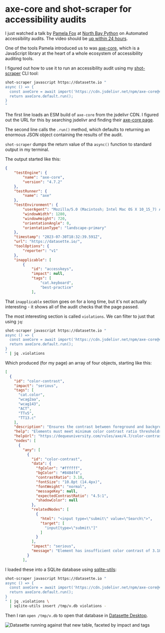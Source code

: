 # axe-core and shot-scraper for accessibility audits

I just watched a talk by [Pamela Fox](https://www.pamelafox.org/) at [North Bay Python](https://2023.northbaypython.org/) on Automated accessibility audits. The video should be [up within 24 hours](https://www.youtube.com/@NorthBayPython/videos).

One of the tools Pamela introduced us to was [axe-core](https://github.com/dequelabs/axe-core), which is a JavaScript library at the heart of a whole ecosystem of accessibility auditing tools.

I figured out how to use it to run an accessibility audit using my [shot-scraper](https://shot-scraper.datasette.io/) CLI tool:

```bash
shot-scraper javascript https://datasette.io "
async () => {
  const axeCore = await import('https://cdn.jsdelivr.net/npm/axe-core@4.7.2/+esm');
  return axeCore.default.run();
}
"
```
The first line loads an ESM build of `axe-core` from the jsdelivr CDN. I figured out the URL for this by searching jsdelivr and finding their [axe-core page](https://www.jsdelivr.com/package/npm/axe-core).

The second line calls the `.run()` method, which defaults to returning an enormous JSON object containing the results of the audit.

`shot-scraper` dumps the return value of tha `async()` function to standard output in my terminal.

The output started like this:
```json
{
    "testEngine": {
        "name": "axe-core",
        "version": "4.7.2"
    },
    "testRunner": {
        "name": "axe"
    },
    "testEnvironment": {
        "userAgent": "Mozilla/5.0 (Macintosh; Intel Mac OS X 10_15_7) AppleWebKit/537.36 (KHTML, like Gecko) HeadlessChrome/115.0.5790.75 Safari/537.36",
        "windowWidth": 1280,
        "windowHeight": 720,
        "orientationAngle": 0,
        "orientationType": "landscape-primary"
    },
    "timestamp": "2023-07-30T18:32:39.591Z",
    "url": "https://datasette.io/",
    "toolOptions": {
        "reporter": "v1"
    },
    "inapplicable": [
        {
            "id": "accesskeys",
            "impact": null,
            "tags": [
                "cat.keyboard",
                "best-practice"
            ],
```
That `inapplicable` section goes on for a long time, but it's not actually interesting - it shows all of the audit checks that the page passed.

The most interesting section is called `violations`. We can filter to just that using `jq`:

```bash
shot-scraper javascript https://datasette.io "
async () => {
  const axeCore = await import('https://cdn.jsdelivr.net/npm/axe-core@4.7.2/+esm');
  return axeCore.default.run();
}
" | jq .violations
```
Which produced (for my page) an array of four objects, starting like this:
```json
[
  {
    "id": "color-contrast",
    "impact": "serious",
    "tags": [
      "cat.color",
      "wcag2aa",
      "wcag143",
      "ACT",
      "TTv5",
      "TT13.c"
    ],
    "description": "Ensures the contrast between foreground and background colors meets WCAG 2 AA minimum contrast ratio thresholds",
    "help": "Elements must meet minimum color contrast ratio thresholds",
    "helpUrl": "https://dequeuniversity.com/rules/axe/4.7/color-contrast?application=axeAPI",
    "nodes": [
      {
        "any": [
          {
            "id": "color-contrast",
            "data": {
              "fgColor": "#ffffff",
              "bgColor": "#8484f4",
              "contrastRatio": 3.18,
              "fontSize": "10.8pt (14.4px)",
              "fontWeight": "normal",
              "messageKey": null,
              "expectedContrastRatio": "4.5:1",
              "shadowColor": null
            },
            "relatedNodes": [
              {
                "html": "<input type=\"submit\" value=\"Search\">",
                "target": [
                  "input[type=\"submit\"]"
                ]
              }
            ],
            "impact": "serious",
            "message": "Element has insufficient color contrast of 3.18 (foreground color: #ffffff, background color: #8484f4, font size: 10.8pt (14.4px), font weight: normal). Expected contrast ratio of 4.5:1"
          }
        ],
```
I loaded these into a SQLite database using [sqlite-utils](https://sqlite-utils.datasette.io/):

```bash
shot-scraper javascript https://datasette.io "
async () => {
  const axeCore = await import('https://cdn.jsdelivr.net/npm/axe-core@4.7.2/+esm');
  return axeCore.default.run();
}
" | jq .violations \
  | sqlite-utils insert /tmp/v.db violations -                  
```
Then I ran `open /tmp/v.db` to open that database in [Datasette Desktop](https://datasette.io/desktop).

![Datasette running against that new table, faceted by impact and tags](https://github.com/simonw/til/assets/9599/5c55695a-d787-42a7-9f94-dd435e423ca0)
